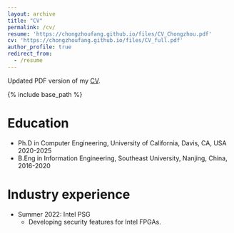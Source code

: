 ```yaml
---
layout: archive
title: "CV"
permalink: /cv/
resume: 'https://chongzhoufang.github.io/files/CV_Chongzhou.pdf'
cv: 'https://chongzhoufang.github.io/files/CV_full.pdf'
author_profile: true
redirect_from:
  - /resume
---
```


<p>Updated PDF version of my <a href="{{ page.cv }}">CV</a>.</p>

{% include base_path %}

Education
======
* Ph.D in Computer Engineering, University of California, Davis, CA, USA 2020-2025
* B.Eng in Information Engineering, Southeast University, Nanjing, China, 2016-2020

Industry experience
======
* Summer 2022: Intel PSG
  * Developing security features for Intel FPGAs.
